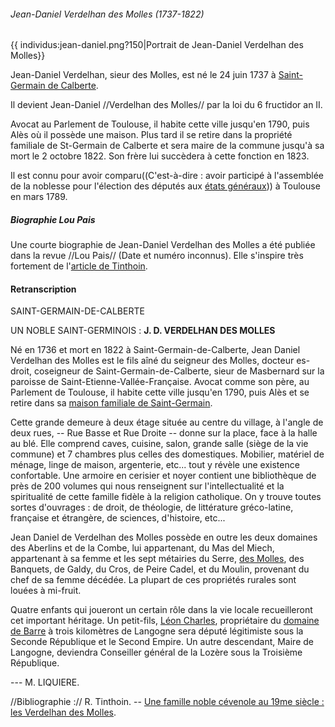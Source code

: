 ###### Jean-Daniel Verdelhan des Molles (1737-1822)

{{ individus:jean-daniel.png?150\|Portrait de Jean-Daniel Verdelhan des Molles}}

Jean-Daniel Verdelhan, sieur des Molles, est né le 24 juin 1737 à
[Saint-Germain de Calberte](Liste_des_propriétés_notables).

Il devient Jean-Daniel //Verdelhan des Molles// par la loi du 6
fructidor an II.

Avocat au Parlement de Toulouse, il habite cette ville jusqu'en 1790,
puis Alès où il possède une maison. Plus tard il se retire dans la propriété familiale de St-Germain de Calberte et sera maire de la commune jusqu'à sa mort le 2 octobre 1822. Son frère lui succèdera à
cette fonction en 1823.

Il est connu pour avoir comparu((C'est-à-dire : avoir participé à
l'assemblée de la noblesse pour l'élection des députés aux [états généraux](wp>fr:États_généraux_(France)))) à Toulouse en mars
1789.

##### Biographie Lou Pais

Une courte biographie de Jean-Daniel Verdelhan des Molles a été publiée dans la revue //Lou Pais// (Date et numéro inconnus). Elle s'inspire très fortement de l'[article de Tinthoin](Une_famille_noble_Cévenole_au_XIXme_siècle_les_Verdelhan_des_Molles_(Tinthoin)).

#### Retranscription

SAINT-GERMAIN-DE-CALBERTE

UN NOBLE SAINT-GERMINOIS : **J. D. VERDELHAN DES MOLLES**

Né en 1736 et mort en 1822 à Saint-Germain-de-Calberte, Jean Daniel Verdelhan des Molles est le fils aîné du seigneur des Molles, docteur es-droit, coseigneur de Saint-Germain-de-Calberte, sieur de Masbernard sur la paroisse de Saint-Etienne-Vallée-Française. Avocat comme son père, au Parlement de Toulouse, il habite cette ville jusqu'en 1790,
puis Alès et se retire dans sa [maison familiale de Saint-Germain](Liste_des_propriétés_notables#Maison_de_l'abbé_du_Chayla).

Cette grande demeure à deux étage située au centre du village, à
l'angle de deux rues, \-- Rue Basse et Rue Droite \-- donne sur la place, face à la halle au blé. Elle comprend caves, cuisine, salon,
grande salle (siège de la vie commune) et 7 chambres plus celles des domestiques. Mobilier, matériel de ménage, linge de maison, argenterie,
etc... tout y révèle une existence confortable. Une armoire en cerisier et noyer contient une bibliothèque de près de 200 volumes qui nous renseignent sur l'intellectualité et la spiritualité de cette famille fidèle à la religion catholique. On y trouve toutes sortes d'ouvrages :
de droit, de théologie, de littérature gréco-latine, française et
étrangère, de sciences, d'histoire, etc...

Jean Daniel de Verdelhan des Molles possède en outre les deux domaines des Aberlins et de la Combe, lui appartenant, du Mas del Miech,
appartenant à sa femme et les sept métairies du Serre, [des Molles](Liste_des_propriétés_notables#Ferme_des_Molles), des Banquets, de Galdy, du Cros, de Peire Cadel, et du Moulin, provenant du chef de sa femme décédée. La plupart de ces propriétés rurales sont louées à mi-fruit.

Quatre enfants qui joueront un certain rôle dans la vie locale recueilleront cet important héritage. Un petit-fils, [Léon Charles](Charles-Léon_Verdelhan_des_Molles_(1805-1868)),
propriétaire du [domaine de Barre](Liste_des_propriétés_notables#Château_de_Barres) à
trois kilomètres de Langogne sera député légitimiste sous la Seconde République et le Second Empire. Un autre descendant, Maire de Langogne,
deviendra Conseiller général de la Lozère sous la Troisième République.

\-\-- M. LIQUIERE.

//Bibliographie :// R. Tinthoin. \-- [Une famille noble cévenole au 19me siècle : les Verdelhan des Molles](Une_famille_noble_Cévenole_au_XIXme_siècle_les_Verdelhan_des_Molles_(Tinthoin)).
